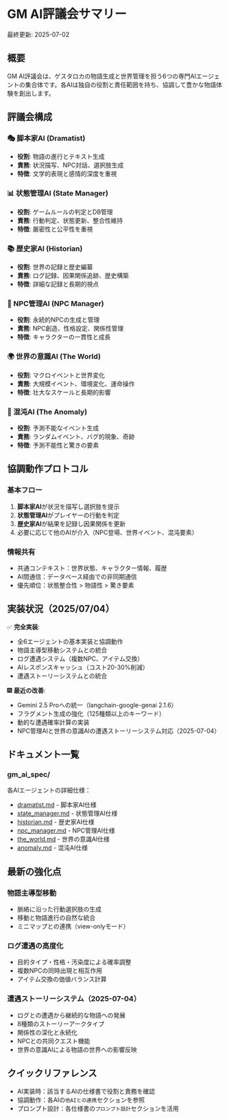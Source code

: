 # GM AI評議会サマリー

最終更新: 2025-07-02

## 概要
GM AI評議会は、ゲスタロカの物語生成と世界管理を担う6つの専門AIエージェントの集合体です。各AIは独自の役割と責任範囲を持ち、協調して豊かな物語体験を創出します。

## 評議会構成

### 🎭 脚本家AI (Dramatist)
- **役割**: 物語の進行とテキスト生成
- **責務**: 状況描写、NPC対話、選択肢生成
- **特徴**: 文学的表現と感情的深度を重視

### 📊 状態管理AI (State Manager)  
- **役割**: ゲームルールの判定とDB管理
- **責務**: 行動判定、状態更新、整合性維持
- **特徴**: 厳密性と公平性を重視

### 📚 歴史家AI (Historian)
- **役割**: 世界の記録と歴史編纂
- **責務**: ログ記録、因果関係追跡、歴史構築
- **特徴**: 詳細な記録と長期的視点

### 👥 NPC管理AI (NPC Manager)
- **役割**: 永続的NPCの生成と管理
- **責務**: NPC創造、性格設定、関係性管理
- **特徴**: キャラクターの一貫性と成長

### 🌍 世界の意識AI (The World)
- **役割**: マクロイベントと世界変化
- **責務**: 大規模イベント、環境変化、運命操作
- **特徴**: 壮大なスケールと長期的影響

### 🎲 混沌AI (The Anomaly)
- **役割**: 予測不能なイベント生成
- **責務**: ランダムイベント、バグ的現象、奇跡
- **特徴**: 予測不能性と驚きの要素

## 協調動作プロトコル

### 基本フロー
1. **脚本家AI**が状況を描写し選択肢を提示
2. **状態管理AI**がプレイヤーの行動を判定
3. **歴史家AI**が結果を記録し因果関係を更新
4. 必要に応じて他のAIが介入（NPC登場、世界イベント、混沌要素）

### 情報共有
- 共通コンテキスト：世界状態、キャラクター情報、履歴
- AI間通信：データベース経由での非同期通信
- 優先順位：状態整合性 > 物語性 > 驚き要素

## 実装状況（2025/07/04）
✅ **完全実装**: 
- 全6エージェントの基本実装と協調動作
- 物語主導型移動システムとの統合
- ログ遭遇システム（複数NPC、アイテム交換）
- AIレスポンスキャッシュ（コスト20-30%削減）
- 遭遇ストーリーシステムとの統合

🎆 **最近の改善**:
- Gemini 2.5 Proへの統一（langchain-google-genai 2.1.6）
- フラグメント生成の強化（125種類以上のキーワード）
- 動的な遭遇確率計算の実装
- NPC管理AIと世界の意識AIの遭遇ストーリーシステム対応（2025-07-04）

## ドキュメント一覧

### gm_ai_spec/
各AIエージェントの詳細仕様：
- [dramatist.md](gm_ai_spec/dramatist.md) - 脚本家AI仕様
- [state_manager.md](gm_ai_spec/state_manager.md) - 状態管理AI仕様
- [historian.md](gm_ai_spec/historian.md) - 歴史家AI仕様
- [npc_manager.md](gm_ai_spec/npc_manager.md) - NPC管理AI仕様
- [the_world.md](gm_ai_spec/the_world.md) - 世界の意識AI仕様
- [anomaly.md](gm_ai_spec/anomaly.md) - 混沌AI仕様

## 最新の強化点

### 物語主導型移動
- 脈絡に沿った行動選択肢の生成
- 移動と物語進行の自然な統合
- ミニマップとの連携（view-onlyモード）

### ログ遭遇の高度化
- 目的タイプ・性格・汚染度による確率調整
- 複数NPCの同時出現と相互作用
- アイテム交換の価値バランス計算

### 遭遇ストーリーシステム（2025-07-04）
- ログとの遭遇から継続的な物語への発展
- 8種類のストーリーアークタイプ
- 関係性の深化と永続化
- NPCとの共同クエスト機能
- 世界の意識AIによる物語の世界への影響反映

## クイックリファレンス

- AI実装時：該当するAIの仕様書で役割と責務を確認
- 協調動作：各AIの`他AIとの連携`セクションを参照
- プロンプト設計：各仕様書の`プロンプト設計`セクションを活用
